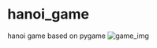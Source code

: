 # hanoi_game
hanoi game based on pygame
![game_img](https://github.com/MiskaMoska/hanoi_game/blob/main/hanoi_game.png)
